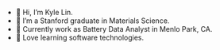 - 👋 Hi, I’m Kyle Lin.
- 👀 I’m a Stanford graduate in Materials Science.
- 💼 Currently work as Battery Data Analyst in Menlo Park, CA.
- 🌱 Love learning software technologies.

<!---
PTLin84/PTLin84 is a ✨ special ✨ repository because its `README.md` (this file) appears on your GitHub profile.
You can click the Preview link to take a look at your changes.
--->
